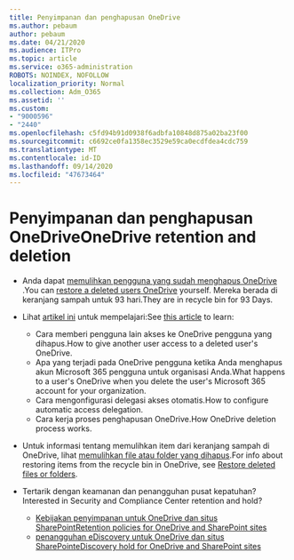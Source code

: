 ```yaml
---
title: Penyimpanan dan penghapusan OneDrive
ms.author: pebaum
author: pebaum
ms.date: 04/21/2020
ms.audience: ITPro
ms.topic: article
ms.service: o365-administration
ROBOTS: NOINDEX, NOFOLLOW
localization_priority: Normal
ms.collection: Adm_O365
ms.assetid: ''
ms.custom:
- "9000596"
- "2440"
ms.openlocfilehash: c5fd94b91d0938f6adbfa10848d875a02ba23f00
ms.sourcegitcommit: c6692ce0fa1358ec3529e59ca0ecdfdea4cdc759
ms.translationtype: MT
ms.contentlocale: id-ID
ms.lasthandoff: 09/14/2020
ms.locfileid: "47673464"
---
```

# <a name="onedrive-retention-and-deletion"></a><span data-ttu-id="f66e2-102">Penyimpanan dan penghapusan OneDrive</span><span class="sxs-lookup"><span data-stu-id="f66e2-102">OneDrive retention and deletion</span></span>

- <span data-ttu-id="f66e2-103">Anda dapat [memulihkan pengguna yang sudah menghapus OneDrive](https://docs.microsoft.com/onedrive/restore-deleted-onedrive) .</span><span class="sxs-lookup"><span data-stu-id="f66e2-103">You can [restore a deleted users OneDrive](https://docs.microsoft.com/onedrive/restore-deleted-onedrive) yourself.</span></span> <span data-ttu-id="f66e2-104">Mereka berada di keranjang sampah untuk 93 hari.</span><span class="sxs-lookup"><span data-stu-id="f66e2-104">They are in recycle bin for 93 Days.</span></span>

- <span data-ttu-id="f66e2-105">Lihat [artikel ini](https://docs.microsoft.com/onedrive/retention-and-deletion) untuk mempelajari:</span><span class="sxs-lookup"><span data-stu-id="f66e2-105">See [this article](https://docs.microsoft.com/onedrive/retention-and-deletion) to learn:</span></span>
    - <span data-ttu-id="f66e2-106">Cara memberi pengguna lain akses ke OneDrive pengguna yang dihapus.</span><span class="sxs-lookup"><span data-stu-id="f66e2-106">How to give another user access to a deleted user's OneDrive.</span></span>
    - <span data-ttu-id="f66e2-107">Apa yang terjadi pada OneDrive pengguna ketika Anda menghapus akun Microsoft 365 pengguna untuk organisasi Anda.</span><span class="sxs-lookup"><span data-stu-id="f66e2-107">What happens to a user's OneDrive when you delete the user's Microsoft 365 account for your organization.</span></span>
    - <span data-ttu-id="f66e2-108">Cara mengonfigurasi delegasi akses otomatis.</span><span class="sxs-lookup"><span data-stu-id="f66e2-108">How to configure automatic access delegation.</span></span>
    - <span data-ttu-id="f66e2-109">Cara kerja proses penghapusan OneDrive.</span><span class="sxs-lookup"><span data-stu-id="f66e2-109">How OneDrive deletion process works.</span></span>

- <span data-ttu-id="f66e2-110">Untuk informasi tentang memulihkan item dari keranjang sampah di OneDrive, lihat [memulihkan file atau folder yang dihapus](https://support.office.com/article/949ada80-0026-4db3-a953-c99083e6a84f).</span><span class="sxs-lookup"><span data-stu-id="f66e2-110">For info about restoring items from the recycle bin in OneDrive, see [Restore deleted files or folders](https://support.office.com/article/949ada80-0026-4db3-a953-c99083e6a84f).</span></span>

- <span data-ttu-id="f66e2-111">Tertarik dengan keamanan dan penangguhan pusat kepatuhan?</span><span class="sxs-lookup"><span data-stu-id="f66e2-111">Interested in Security and Compliance Center retention and hold?</span></span>
    - [<span data-ttu-id="f66e2-112">Kebijakan penyimpanan untuk OneDrive dan situs SharePoint</span><span class="sxs-lookup"><span data-stu-id="f66e2-112">Retention policies for OneDrive and SharePoint sites</span></span>](https://docs.microsoft.com/microsoft-365/compliance/retention-policies)
    - [<span data-ttu-id="f66e2-113">penangguhan eDiscovery untuk OneDrive dan situs SharePoint</span><span class="sxs-lookup"><span data-stu-id="f66e2-113">eDiscovery hold for OneDrive and SharePoint sites</span></span>](https://docs.microsoft.com/office365/securitycompliance/ediscovery-cases#step-4-place-content-locations-on-hold)
